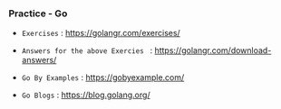 ### Practice - Go


* `Exercises` : https://golangr.com/exercises/
* `Answers for the above Exercies ` : https://golangr.com/download-answers/


* `Go By Examples` : https://gobyexample.com/
* `Go Blogs` : https://blog.golang.org/